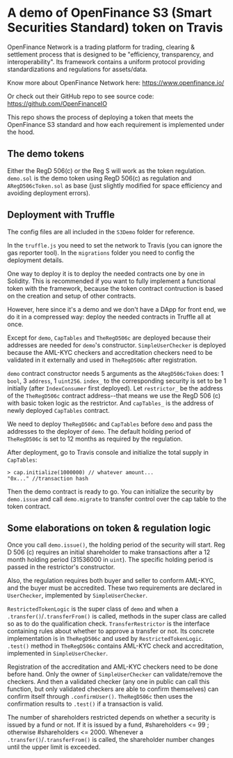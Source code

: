 # A demo of OpenFinance S3 (Smart Securities Standard) token on Travis

OpenFinance Network is a trading platform for trading, clearing & settlement process that is designed to be "efficiency, transparency, and interoperability". Its framework contains a uniform protocol providing standardizations and regulations for assets/data. 

Know more about OpenFinance Network here: <https://www.openfinance.io/>

Or check out their GitHub repo to see source code: <https://github.com/OpenFinanceIO>

This repo shows the process of deploying a token that meets the OpenFinance S3 standard and how each requirement is implemented under the hood.

## The demo tokens

Either the RegD 506(c) or the Reg S will work as the token regulation. `demo.sol` is the demo token using RegD 506(c) as regulation and `ARegD506cToken.sol` as base (just slightly modified for space efficiency and avoiding deployment errors).

## Deployment with Truffle 

The config files are all included in the `S3Demo` folder for reference.

In the `truffle.js` you need to set the network to Travis (you can ignore the gas reporter tool). In the `migrations` folder you need to config the deployment details. 

One way to deploy it is to deploy the needed contracts one by one in Solidity. This is recommended if you want to fully implement a functional token with the framework, because the token contract contruction is based on the creation and setup of other contracts. 

However, here since it's a demo and we don't have a DApp for front end, we do it in a compressed way: deploy the needed contracts in Truffle all at once.

Except for `demo`, `CapTables` and `TheRegD506c` are deployed because their addresses are needed for `demo`'s constructor. `SimpleUserChecker` is deployed because the AML-KYC checkers and accreditation checkers need to be validated in it externally and used in `TheRegD506c` after registration.

`demo` contract constructor needs 5 arguments as the `ARegD506cToken` does: 1 `bool`, 3 `address`, 1 `uint256`. `index_` to the corresponding security is set to be 1 initially (after `IndexConsumer` first deployed). Let `restrictor_` be the address of the `TheRegD506c` contract address--that means we use the RegD 506 (c) with basic token logic as the restrictor. And `capTables_` is the address of newly deployed `CapTables` contract.

We need to deploy `TheRegD506c` and `CapTables` before `demo` and pass the addresses to the deployer of `demo`. The default holding period of `TheRegD506c` is set to 12 months as required by the regulation.

After deployment, go to Travis console and initialize the total supply in `CapTables`:

```
> cap.initialize(1000000) // whatever amount...
"0x..." //transaction hash
```
Then the demo contract is ready to go. You can initialize the security by `demo.issue` and call `demo.migrate` to transfer control over the cap table to the token contract.

## Some elaborations on token & regulation logic

Once you call `demo.issue()`, the holding period of the security will start. Reg D 506 (c) requires an initial shareholder to make transactions after a 12 month holding period (31536000 in `uint`). The specific holding period is passed in the restrictor's constructor.

Also, the regulation requires both buyer and seller to conform AML-KYC, and the buyer must be accredited. These two requirements are declared in `UserChecker`, implemented by `SimpleUserChecker`. 

`RestrictedTokenLogic` is the super class of `demo` and when a `.transfer()`/`.transferFrom()` is called, methods in the super class are called so as to do the qualification check. `TransferRestrictor` is the interface containing rules about whether to approve a transfer or not. Its concrete implementation is in `TheRegD506c` and used by `RestrictedTokenLogic`. `.test()` method in `TheRegD506c` contains AML-KYC check and accreditation, implemented in `SimpleUserChecker`.

Registration of the accreditation and AML-KYC checkers need to be done before hand. Only the owner of `SimpleUserChecker` can validate/remove the checkers. And then a validated checker (any one in public can call this function, but only validated checkers are able to confirm themselves) can confirm itself through `.confirmUser()`. `TheRegD506c` then uses the confirmation results to `.test()` if a transaction is valid.

The number of shareholders restricted depends on whether a security is issued by a fund or not. If it is issued by a fund, #shareholders <= 99 ; otherwise #shareholders <= 2000. Whenever a `.transfer()`/`.transferFrom()` is called, the shareholder number changes until the upper limit is exceeded.
